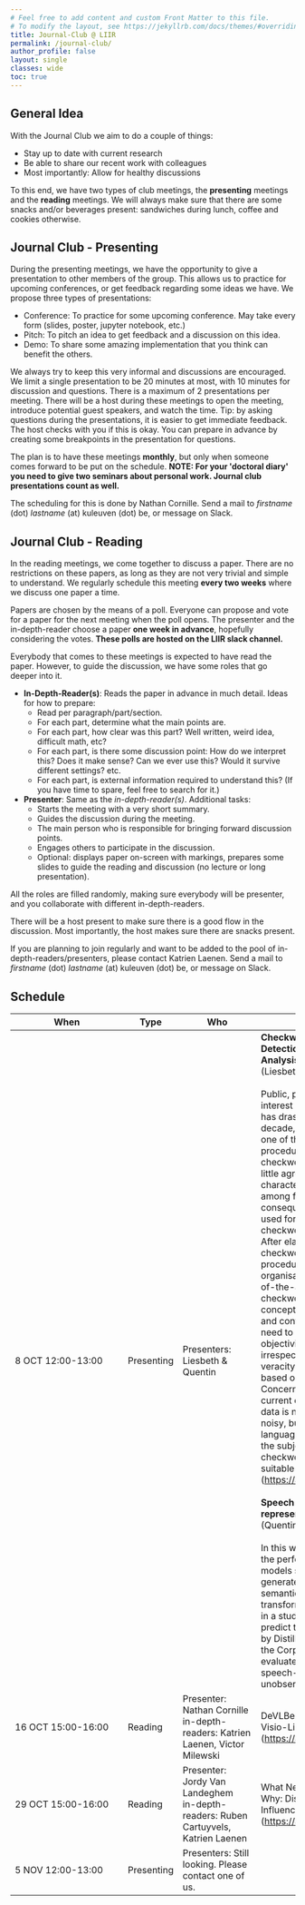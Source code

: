 ```yaml
---
# Feel free to add content and custom Front Matter to this file.
# To modify the layout, see https://jekyllrb.com/docs/themes/#overriding-theme-defaults
title: Journal-Club @ LIIR
permalink: /journal-club/
author_profile: false
layout: single
classes: wide
toc: true
---
```


## General Idea

With the Journal Club we aim to do a couple of things:
 - Stay up to date with current research
 - Be able to share our recent work with colleagues
 - Most importantly: Allow for healthy discussions

To this end, we have two types of club meetings, the **presenting** meetings and the **reading** meetings. 
We will always make sure that there are some snacks and/or beverages present: sandwiches during lunch, coffee and cookies otherwise. 

## Journal Club - Presenting

During the presenting meetings, we have the opportunity to give a presentation to other members of the group. 
This allows us to practice for upcoming conferences, or get feedback regarding some ideas we have. We propose three types of presentations:
 - Conference: To practice for some upcoming conference. May take every form (slides, poster, jupyter notebook, etc.)
 - Pitch: To pitch an idea to get feedback and a discussion on this idea.
 - Demo: To share some amazing implementation that you think can benefit the others. 

We always try to keep this very informal and discussions are encouraged. We limit a single presentation to be 20 minutes at most, with 10 minutes for discussion and questions. There is a maximum of 2 presentations per meeting. 
There will be a host during these meetings to open the meeting, introduce potential guest speakers, and watch the time. 
Tip: by asking questions during the presentations, it is easier to get immediate feedback. The host checks with you if this is okay. You can prepare in advance by creating some breakpoints in the presentation for questions.

The plan is to have these meetings **monthly**, but only when someone comes forward to be put on the schedule. **NOTE: For your 'doctoral diary' you need to give two seminars about personal work. Journal club presentations count as well.**

The scheduling for this is done by Nathan Cornille. Send a mail to _firstname_ (dot) _lastname_ (at) kuleuven (dot) be, or message on Slack.

## Journal Club - Reading

In the reading meetings, we come together to discuss a paper. There are no restrictions on these papers, as long as they are not very trivial and simple to understand. We regularly schedule this meeting **every two weeks** where we discuss one paper a time.  

Papers are chosen by the means of a poll. Everyone can propose and vote for a paper for the next meeting when the poll opens. The presenter and the in-depth-reader choose a paper **one week in advance**, hopefully considering the votes. **These polls are hosted on the LIIR slack channel.** 

Everybody that comes to these meetings is expected to have read the paper. However, to guide the discussion, we have some roles that go deeper into it.
 - **In-Depth-Reader(s)**: Reads the paper in advance in much detail. Ideas for how to prepare:
   - Read per paragraph/part/section.
   - For each part, determine what the main points are. 
   - For each part, how clear was this part? Well written, weird idea, difficult math, etc?
   - For each part, is there some discussion point: How do we interpret this? Does it make sense? Can we ever use this? Would it survive different settings? etc.
   - For each part, is external information required to understand this? (If you have time to spare, feel free to search for it.)
 - **Presenter**: Same as the *in-depth-reader(s)*. Additional tasks:
   - Starts the meeting with a very short summary.
   - Guides the discussion during the meeting.
   - The main person who is responsible for bringing forward discussion points. 
   - Engages others to participate in the discussion. 
   - Optional: displays paper on-screen with markings, prepares some slides to guide the reading and discussion (no lecture or long presentation).
   
All the roles are filled randomly, making sure everybody will be presenter, and you collaborate with different in-depth-readers.

There will be a host present to make sure there is a good flow in the discussion. Most importantly, the host makes sure there are snacks present.

If you are planning to join regularly and want to be added to the pool of in-depth-readers/presenters, please contact Katrien Laenen. Send a mail to _firstname_ (dot) _lastname_ (at) kuleuven (dot) be, or message on Slack.


## Schedule

| &nbsp;&nbsp;&nbsp;&nbsp;&nbsp;&nbsp;&nbsp;&nbsp;&nbsp;&nbsp;&nbsp;&nbsp;&nbsp;&nbsp;&nbsp;&nbsp;When&nbsp;&nbsp;&nbsp;&nbsp;&nbsp;&nbsp;&nbsp;&nbsp;&nbsp;&nbsp;&nbsp;&nbsp;&nbsp;&nbsp;&nbsp;&nbsp; | Type | &nbsp;&nbsp;&nbsp;&nbsp;&nbsp;&nbsp;&nbsp;&nbsp;&nbsp;&nbsp;Who&nbsp;&nbsp;&nbsp;&nbsp;&nbsp;&nbsp;&nbsp;&nbsp;&nbsp;&nbsp; | What |                                                  
| --- | --- | --- | --- |
| 8 OCT 12:00-13:00 | Presenting | Presenters: Liesbeth & Quentin         | **Checkworthiness in Automatic Claim Detection Models: Definitions and Analysis of Datasets** <br /> (Liesbeth) <br /><br /> Public, professional and academic interest in automated fact-checking has drastically increased over the past decade, with many aiming to automate one of the first steps in a fact-check procedure: the selection of so-called checkworthy claims. However, there is little agreement on the definition and characteristics of checkworthiness among fact-checkers, which is consequently reflected in the datasets used for training and testing checkworthy claim detection models. After elaborate analysis of checkworthy claim selection procedures in fact-check organisations and analysis of state-of-the-art claim detection datasets, checkworthiness is defined as the concept of having a spatiotemporal and context-dependent worth and need to have the correctness of the objectivity it conveys verified. This is irrespective of the claim’s perceived veracity judgement by an individual based on prior knowledge and beliefs. Concerning the characteristics of current datasets, it is argued that the data is not only highly imbalanced and noisy, but also too limited in scope and language. Furthermore, we believe that the subjective concept of checkworthiness might not be a suitable filter for claim detection. (https://arxiv.org/pdf/2008.08854.pdf) <br /><br /> **Speech to Semantics: A representation learning approach** <br /> (Quentin) <br /><br /> In this work, we are trying to leverage the performance of pretrained NLP models such as BERT to learn to generate speech features that hold semantic information. We are using a transformer encoder-decoder network in a student / teacher framework to predict the representations produced by DistilBERT. The model is trained on the Corpus Gesproken Nederlands. We evaluate the trained features on a speech-to-intent task with two unobserved datasets. |
| 16 OCT 15:00-16:00 | Reading | Presenter: Nathan Cornille <br /> in-depth-readers: Katrien Laenen, Victor Milewski | DeVLBert: Learning Deconfounded Visio-Linguistic Representations (https://arxiv.org/abs/2008.06884) |
| 29 OCT 15:00-16:00 | Reading | Presenter: Jordy Van Landeghem <br /> in-depth-readers: Ruben Cartuyvels, Katrien Laenen | What Neural Networks Memorize and Why: Discovering the Long Tail via Influence Estimation (https://arxiv.org/abs/2008.03703) |
| 5 NOV 12:00-13:00 | Presenting | Presenters: Still looking. Please contact one of us. | |
